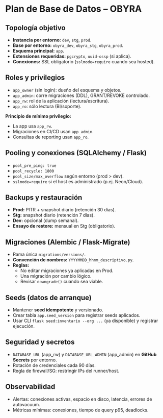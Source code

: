 # Plan de Base de Datos – OBYRA

## Topología objetivo
- **Instancia por entorno:** `dev`, `stg`, `prod`.
- **Base por entorno:** `obyra_dev`, `obyra_stg`, `obyra_prod`.
- **Esquema principal:** `app`.
- **Extensiones requeridas:** `pgcrypto`, `uuid-ossp` (si aplica).
- **Conexiones:** SSL obligatorio (`sslmode=require` cuando sea hosted).

## Roles y privilegios
- `app_owner` (sin login): dueño del esquema y objetos.
- `app_admin`: corre migraciones (DDL), GRANT/REVOKE controlado.
- `app_rw`: rol de la aplicación (lectura/escritura).
- `app_ro`: sólo lectura (BI/soporte).

**Principio de mínimo privilegio:**
- La app usa `app_rw`.
- Migraciones en CI/CD usan `app_admin`.
- Consultas de reporting usan `app_ro`.

## Pooling y conexiones (SQLAlchemy / Flask)
- `pool_pre_ping: true`
- `pool_recycle: 1800`
- `pool_size/max_overflow` según entorno (prod > dev).
- `sslmode=require` si el host es administrado (p.ej. Neon/Cloud).

## Backups y restauración
- **Prod:** PITR + snapshot diario (retención 30 días).
- **Stg:** snapshot diario (retención 7 días).
- **Dev:** opcional (dump semanal).
- **Ensayo de restore:** mensual en Stg (obligatorio).

## Migraciones (Alembic / Flask-Migrate)
- Rama única `migrations/versions/`.
- **Convención de nombres:** `YYYYMMDD_hhmm_descriptivo.py`.
- **Reglas:**
  - No editar migraciones ya aplicadas en Prod.
  - Una migración por cambio lógico.
  - Revisar `downgrade()` cuando sea viable.

## Seeds (datos de arranque)
- Mantener **seed idempotente** y versionado.
- Crear tabla `app.seed_version` para registrar seeds aplicados.
- Usar CLI `flask seed:inventario --org ...` (ya disponible) y registrar ejecución.

## Seguridad y secretos
- `DATABASE_URL` (app_rw) y `DATABASE_URL_ADMIN` (app_admin) en **GitHub Secrets** por entorno.
- Rotación de credenciales cada 90 días.
- Regla de firewall/SG: restringir IPs del runner/host.

## Observabilidad
- Alertas: conexiones activas, espacio en disco, latencia, errores de autovacuum.
- Métricas mínimas: conexiones, tiempo de query p95, deadlocks.
